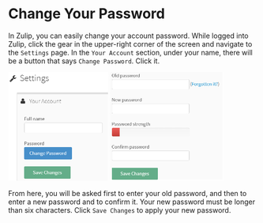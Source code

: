 # Change Your Password

In Zulip, you can easily change your account password. While logged
into Zulip, click the gear in the upper-right corner of the screen and
navigate to the `Settings` page. In the `Your Account` section, under
your name, there will be a button that says `Change Password`. Click
it.

![Manage Your Password](/static/images/help/manage_your_password.png)
![Change Password Page](/static/images/help/change_password_page.png)

From here, you will be asked first to enter your old password, and
then to enter a new password and to confirm it. Your new password must
be longer than six characters. Click `Save Changes` to apply your new
password.
